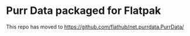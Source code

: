 # Purr Data packaged for Flatpak

This repo has moved to https://github.com/flathub/net.purrdata.PurrData/
